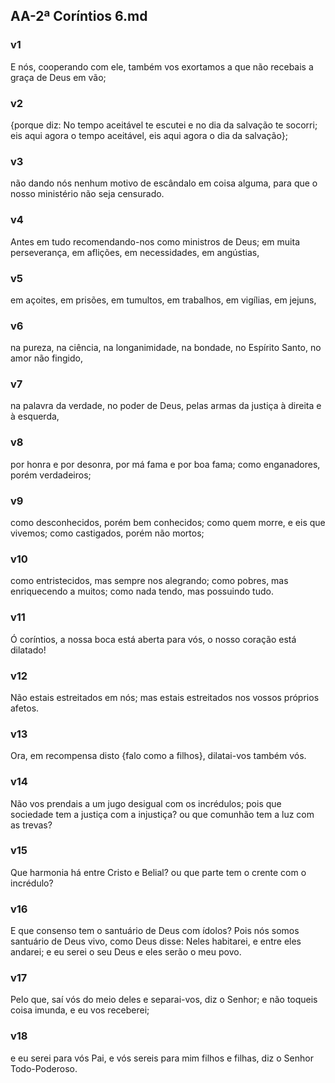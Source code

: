 ## AA-2ª Coríntios 6.md
### v1
 E nós, cooperando com ele, também vos exortamos a que não recebais a graça de Deus em vão;
### v2
 {porque diz: No tempo aceitável te escutei e no dia da salvação te socorri; eis aqui agora o tempo aceitável, eis aqui agora o dia da salvação};
### v3
 não dando nós nenhum motivo de escândalo em coisa alguma, para que o nosso ministério não seja censurado.
### v4
 Antes em tudo recomendando-nos como ministros de Deus; em muita perseverança, em aflições, em necessidades, em angústias,
### v5
 em açoites, em prisões, em tumultos, em trabalhos, em vigílias, em jejuns,
### v6
 na pureza, na ciência, na longanimidade, na bondade, no Espírito Santo, no amor não fingido,
### v7
 na palavra da verdade, no poder de Deus, pelas armas da justiça à direita e à esquerda,
### v8
 por honra e por desonra, por má fama e por boa fama; como enganadores, porém verdadeiros;
### v9
 como desconhecidos, porém bem conhecidos; como quem morre, e eis que vivemos; como castigados, porém não mortos;
### v10
 como entristecidos, mas sempre nos alegrando; como pobres, mas enriquecendo a muitos; como nada tendo, mas possuindo tudo.
### v11
 Ó coríntios, a nossa boca está aberta para vós, o nosso coração está dilatado!
### v12
 Não estais estreitados em nós; mas estais estreitados nos vossos próprios afetos.
### v13
 Ora, em recompensa disto {falo como a filhos}, dilatai-vos também vós.
### v14
 Não vos prendais a um jugo desigual com os incrédulos; pois que sociedade tem a justiça com a injustiça? ou que comunhão tem a luz com as trevas?
### v15
 Que harmonia há entre Cristo e Belial? ou que parte tem o crente com o incrédulo?
### v16
 E que consenso tem o santuário de Deus com ídolos? Pois nós somos santuário de Deus vivo, como Deus disse: Neles habitarei, e entre eles andarei; e eu serei o seu Deus e eles serão o meu povo.
### v17
 Pelo que, saí vós do meio deles e separai-vos, diz o Senhor; e não toqueis coisa imunda, e eu vos receberei;
### v18
 e eu serei para vós Pai, e vós sereis para mim filhos e filhas, diz o Senhor Todo-Poderoso.
